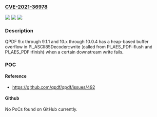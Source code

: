 ### [CVE-2021-36978](https://cve.mitre.org/cgi-bin/cvename.cgi?name=CVE-2021-36978)
![](https://img.shields.io/static/v1?label=Product&message=n%2Fa&color=blue)
![](https://img.shields.io/static/v1?label=Version&message=n%2Fa&color=blue)
![](https://img.shields.io/static/v1?label=Vulnerability&message=n%2Fa&color=brighgreen)

### Description

QPDF 9.x through 9.1.1 and 10.x through 10.0.4 has a heap-based buffer overflow in Pl_ASCII85Decoder::write (called from Pl_AES_PDF::flush and Pl_AES_PDF::finish) when a certain downstream write fails.

### POC

#### Reference
- https://github.com/qpdf/qpdf/issues/492

#### Github
No PoCs found on GitHub currently.

